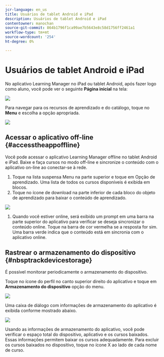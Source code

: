 ```yaml
---
jcr-language: en_us
title: Usuários de tablet Android e iPad
description: Usuários de tablet Android e iPad
contentowner: manochan
source-git-commit: 864b1796f1ca99ae7b5643e8c58d1756ff2461a1
workflow-type: tm+mt
source-wordcount: '254'
ht-degree: 0%

---
```




# Usuários de tablet Android e iPad

No aplicativo Learning Manager no iPad ou tablet Android, após fazer logo como aluno, você pode ver o seguinte **Página inicial** na tela:

![](assets/screenshot-2015-08-07-12-24-40-e1439211134842.png)

Para navegar para os recursos de aprendizado e do catálogo, toque no **Menu** e escolha a opção apropriada.

![](assets/menu-ipad.png)

## Acessar o aplicativo off-line {#accesstheappoffline}

Você pode acessar o aplicativo Learning Manager offline no tablet Android e iPad. Baixe e faça cursos no modo off-line e sincronize o conteúdo com o aplicativo on-line ao conectar-se à rede.

1. Toque na lista suspensa Menu na parte superior e toque em Opção de aprendizado. Uma lista de todos os cursos disponíveis é exibida em blocos.
1. Toque no ícone de download na parte inferior de cada bloco do objeto de aprendizado para baixar o conteúdo de aprendizado.

![](assets/download-ipad.png)

1. Quando você estiver online, será exibido um prompt em uma barra na parte superior do aplicativo para verificar se deseja sincronizar o conteúdo online. Toque na barra de cor vermelha se a resposta for sim. Uma barra verde indica que o conteúdo está em sincronia com o aplicativo online.

## Rastrear o armazenamento do dispositivo {#nbsptrackdevicestorage}

É possível monitorar periodicamente o armazenamento do dispositivo.

Toque no ícone do perfil no canto superior direito do aplicativo e toque em **Armazenamento do dispositivo** opção do menu.

![](assets/app-device-storage.png)

Uma caixa de diálogo com informações de armazenamento do aplicativo é exibida conforme mostrado abaixo.

![](assets/app-storage.png)

Usando as informações de armazenamento do aplicativo, você pode verificar o espaço total do dispositivo, aplicativo e os cursos baixados. Essas informações permitem baixar os cursos adequadamente. Para excluir os cursos baixados no dispositivo, toque no ícone X ao lado de cada nome de curso.

